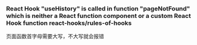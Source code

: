 ### React Hook "useHistory" is called in function "pageNotFound" which is neither a React function component or a custom React Hook function  react-hooks/rules-of-hooks
页面函数首字母需要大写，不大写就会报错